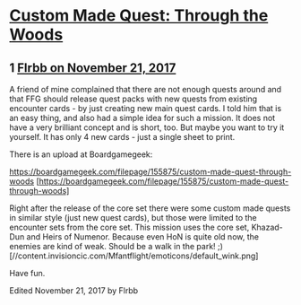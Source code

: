 # [Custom Made Quest: Through the Woods](https://community.fantasyflightgames.com/topic/263667-custom-made-quest-through-the-woods/)

## 1 [Flrbb on November 21, 2017](https://community.fantasyflightgames.com/topic/263667-custom-made-quest-through-the-woods/?do=findComment&comment=3089830)

A friend of mine complained that there are not enough quests around and that FFG should release quest packs with new quests from existing encounter cards - by just creating new main quest cards. I told him that is an easy thing, and also had a simple idea for such a mission. It does not have a very brilliant concept and is short, too. But maybe you want to try it yourself. It has only 4 new cards - just a single sheet to print.

There is an upload at Boardgamegeek:

https://boardgamegeek.com/filepage/155875/custom-made-quest-through-woods [https://boardgamegeek.com/filepage/155875/custom-made-quest-through-woods]

Right after the release of the core set there were some custom made quests in similar style (just new quest cards), but those were limited to the encounter sets from the core set. This mission uses the core set, Khazad-Dun and Heirs of Numenor. Because even HoN is quite old now, the enemies are kind of weak. Should be a walk in the park! ;) [//content.invisioncic.com/Mfantflight/emoticons/default_wink.png]

Have fun.

Edited November 21, 2017 by Flrbb


